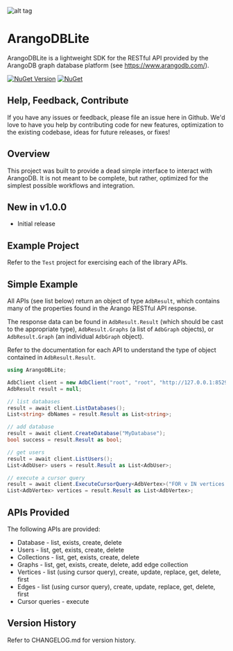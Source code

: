 ![alt tag](https://github.com/jchristn/arangodblite/blob/master/assets/logo.ico)

# ArangoDBLite

ArangoDBLite is a lightweight SDK for the RESTful API provided by the ArangoDB graph database platform (see https://www.arangodb.com/).

[![NuGet Version](https://img.shields.io/nuget/v/ArangoDBLite.svg?style=flat)](https://www.nuget.org/packages/ArangoDBLite/) [![NuGet](https://img.shields.io/nuget/dt/ArangoDBLite.svg)](https://www.nuget.org/packages/ArangoDBLite) 

## Help, Feedback, Contribute

If you have any issues or feedback, please file an issue here in Github. We'd love to have you help by contributing code for new features, optimization to the existing codebase, ideas for future releases, or fixes!

## Overview

This project was built to provide a dead simple interface to interact with ArangoDB.  It is not meant to be complete, but rather, optimized for the simplest possible workflows and integration.

## New in v1.0.0

- Initial release

## Example Project

Refer to the ```Test``` project for exercising each of the library APIs.

## Simple Example

All APIs (see list below) return an object of type ```AdbResult```, which contains many of the properties found in the Arango RESTful API response.

The response data can be found in ```AdbResult.Result``` (which should be cast to the appropriate type), ```AdbResult.Graphs``` (a list of ```AdbGraph``` objects), or ```AdbResult.Graph``` (an individual ```AdbGraph``` object).

Refer to the documentation for each API to understand the type of object contained in ```AdbResult.Result```.

```csharp
using ArangoDBLite;

AdbClient client = new AdbClient("root", "root", "http://127.0.0.1:8529/");
AdbResult result = null;

// list databases
result = await client.ListDatabases();
List<string> dbNames = result.Result as List<string>;

// add database
result = await client.CreateDatabase("MyDatabase");
bool success = result.Result as bool;

// get users
result = await client.ListUsers();
List<AdbUser> users = result.Result as List<AdbUser>;

// execute a cursor query
result = await client.ExecuteCursorQuery<AdbVertex>("FOR v IN vertices RETURN v");
List<AdbVertex> vertices = result.Result as List<AdbVertex>;
```

## APIs Provided

The following APIs are provided:

- Database - list, exists, create, delete
- Users - list, get, exists, create, delete
- Collections - list, get, exists, create, delete
- Graphs - list, get, exists, create, delete, add edge collection
- Vertices - list (using cursor query), create, update, replace, get, delete, first
- Edges - list (using cursor query), create, update, replace, get, delete, first
- Cursor queries - execute

## Version History

Refer to CHANGELOG.md for version history.
